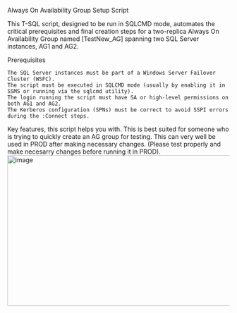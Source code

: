 Always On Availability Group Setup Script

This T-SQL script, designed to be run in SQLCMD mode, automates the critical prerequisites and final creation steps for a two-replica Always On Availability Group named [TestNew_AG] spanning two SQL Server instances, AG1 and AG2.

Prerequisites

    The SQL Server instances must be part of a Windows Server Failover Cluster (WSFC).
    The script must be executed in SQLCMD mode (usually by enabling it in SSMS or running via the sqlcmd utility).
    The login running the script must have SA or high-level permissions on both AG1 and AG2.
    The Kerberos configuration (SPNs) must be correct to avoid SSPI errors during the :Connect steps.

Key features, this script helps you with. This is best suited for someone who is trying to quickly create an AG group for testing. This can very well be used in PROD after making necessary changes. (Please test properly and make necesarry changes before running it in PROD).
<img width="1244" height="342" alt="image" src="https://github.com/user-attachments/assets/b11e4341-45fb-4246-86a7-ae2a73ac5e12" />
